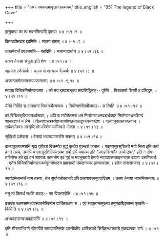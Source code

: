 +++
title = "०५१ स्वयम्प्रभावृत्तान्तकथनम्"
title_english = "051 The legend of Black Cave"

+++


इत्युक्त्वा का त्वं भवनमित्यादि पृष्ट्वा  ॥  ४।५१।१  ॥   

  

किमब्रवीत्तदाह इदमिति । सहसा हठात्  ॥  ४।५१।२  ॥   

  

उक्तमेवार्थं प्रपञ्चयति-- महदिति । भावान्पदार्थान्  ॥  ४।५१।३६  ॥   

  

कस्य तेजसा संभूता इति शेषः  ॥  ४।५१।७  ॥   

  

आत्मनः तवेत्यर्थः । कस्य वा अन्यस्य वेत्यर्थः  ॥  ४।५१।८  ॥   

  

अजानतामेतत्स्वरूपमजानताम्  ॥  ४।५१।९,१०  ॥   

  

मायया विचित्रनिर्माणशक्त्या । को मय इत्याशङ्क्य तत्प्रसिद्धिमाह-- पुरेति
। विश्वकर्मा शिल्पी ह प्रसिद्धम्  ॥  ४।५१।११  ॥   

  

येनेदं निर्मितं स दानवानां विश्वकर्मेत्यन्वयः । निर्माणशक्तिबीजमाह-- स
त्विति  ॥  ४।५१।१२  ॥   

  

वरं विचित्रसृष्टिसामर्थ्यरूपम् । अपि च सर्वमौशनसं धनं
निर्माणसाधनपदार्थजातं निर्माणसाधनशिल्पं शास्त्रज्ञानं च लेभे ।
शिल्पशास्त्रस्योशनःप्रणीणतत्वात्तद्धनत्वव्यपदेशः । बलवानुक्तरूपबलवान् ।
सर्वकामेश्वरः स्वसृष्टिभोग्यविशेषाणामीश्वरो भोक्ता  ॥  ४।५१।१३  ॥   

  

सुखितो ऽत्रोवास । हेमायां तदाख्याप्सरसि सक्तम्  ॥  ४।५१।१४  ॥   

  

दानवपुङ्गवमशनिं गृह्य गृहीत्वा विक्रम्यैव युद्धं कृत्वैव पुरन्दरो जघान ।
यद्यप्यसुरसुशिल्पी मयो नित्य इति कथं हननं तस्य, तथापि य
एवासुरशिल्पिपदस्थः सर्वो ऽपि मयाख्य इति "प्रवाहनित्यतैव तस्येन्द्रवत्"
इति न दोषः । तस्मिंश्च हते इदं वनं शाश्वतः कामभोग इदं गृहं च मयभुक्तायै
हेमायै न्यायप्राप्तत्वाद्भगवता ब्रह्मणा दत्तमित्यर्थः । एतेन
विचित्रनिर्माणसामर्थ्यगुणयोगादत्र ब्रह्मशब्दो मयदानवपर इत्यपास्तम् ।
हतेन दानासंभवात्  ॥  ४।५१।१५  ॥   

  

स्वयंप्रभेत्यन्वर्थं नाम तस्याः, तेन सुर्यावलोकाभावे ऽपि
प्रकाशवत्त्वमुपपादितम् । तस्या हेमाया भवनमित्यन्वयः  ॥  ४।५१।१६  ॥   

  

ननु त्वं किमर्थं रक्षसि तत्राह-- मम प्रियसखीति  ॥  ४।५१।१७  ॥   

  

दत्तवरा रक्षणसामर्थ्यवत्त्वात्सेखित्वेन प्रार्थितरक्षणा च । एवं
स्ववृतान्तमुक्त्वा हनूमदादिवृत्तान्तं पृच्छति-- किमिति  ॥  ४।५१।१८  ॥   

  

अभ्यवहाराण्यभ्यवहार्याणि  ॥  ४।५१।१९  ॥   

  

इति श्रीरामाभिरामे श्रीरामीये रामायणतिलके वाल्मीकीय आदिकाव्ये
किष्किन्धाकाण्डे एकपञ्चशः सर्गः  ॥  ४।५१  ॥   

  



